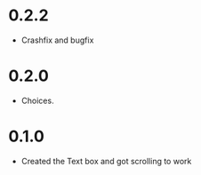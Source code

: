 # 0.2.2
- Crashfix and bugfix

# 0.2.0
- Choices.

# 0.1.0
- Created the Text box and got scrolling to work